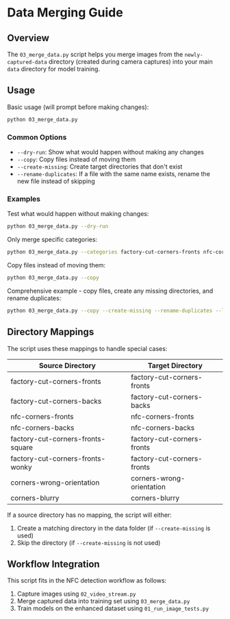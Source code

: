 # Data Merging Guide

## Overview
The `03_merge_data.py` script helps you merge images from the `newly-captured-data` directory (created during camera captures) into your main `data` directory for model training.

## Usage
Basic usage (will prompt before making changes):
```bash
python 03_merge_data.py
```

### Common Options
- `--dry-run`: Show what would happen without making any changes
- `--copy`: Copy files instead of moving them
- `--create-missing`: Create target directories that don't exist
- `--rename-duplicates`: If a file with the same name exists, rename the new file instead of skipping

### Examples
Test what would happen without making changes:
```bash
python 03_merge_data.py --dry-run
```

Only merge specific categories:
```bash
python 03_merge_data.py --categories factory-cut-corners-fronts nfc-corners-backs
```

Copy files instead of moving them:
```bash
python 03_merge_data.py --copy
```

Comprehensive example - copy files, create any missing directories, and rename duplicates:
```bash
python 03_merge_data.py --copy --create-missing --rename-duplicates --log
```

## Directory Mappings
The script uses these mappings to handle special cases:

| Source Directory | Target Directory |
|------------------|------------------|
| factory-cut-corners-fronts | factory-cut-corners-fronts |
| factory-cut-corners-backs | factory-cut-corners-backs |
| nfc-corners-fronts | nfc-corners-fronts |
| nfc-corners-backs | nfc-corners-backs |
| factory-cut-corners-fronts-square | factory-cut-corners-fronts |
| factory-cut-corners-fronts-wonky | factory-cut-corners-fronts |
| corners-wrong-orientation | corners-wrong-orientation |
| corners-blurry | corners-blurry |

If a source directory has no mapping, the script will either:
1. Create a matching directory in the data folder (if `--create-missing` is used)
2. Skip the directory (if `--create-missing` is not used)

## Workflow Integration
This script fits in the NFC detection workflow as follows:
1. Capture images using `02_video_stream.py`
2. Merge captured data into training set using `03_merge_data.py`
3. Train models on the enhanced dataset using `01_run_image_tests.py`
